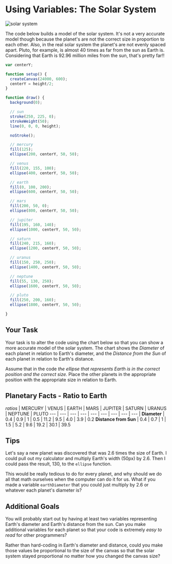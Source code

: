 # Using Variables: The Solar System

![solar system](https://s3.amazonaws.com/upperline/curriculum-assets/p5js/solar-system.png)

The code below builds a model of the solar system. It's not a very accurate model though because the planet's are not the correct size in proportion to each other. Also, in the real solar system the planet's are not evenly spaced apart. Pluto, for example, is almost 40 times as far from the sun as Earth is. Considering that Earth is 92.96 million miles from the sun, that's pretty far!!

```javascript
var centerY;

function setup() {
  createCanvas(24000, 600);
  centerY = height/2;
}

function draw() {
  background(0);

  // sun
  stroke(250, 225, 0);
  strokeWeight(50);
  line(0, 0, 0, height);

  noStroke();

  // mercury
  fill(125);
  ellipse(200, centerY, 50, 50);

  // venus
  fill(220, 155, 100);
  ellipse(400, centerY, 50, 50);

  // earth
  fill(0, 100, 200);
  ellipse(600, centerY, 50, 50);

  // mars
  fill(200, 50, 0);
  ellipse(800, centerY, 50, 50);

  // jupiter
  fill(195, 160, 140);
  ellipse(1000, centerY, 50, 50);

  // saturn
  fill(240, 215, 160);
  ellipse(1200, centerY, 50, 50);

  // uranus
  fill(150, 250, 250);
  ellipse(1400, centerY, 50, 50);

  // neptune
  fill(55, 130, 250);
  ellipse(1600, centerY, 50, 50);

  // pluto
  fill(250, 200, 160);
  ellipse(1800, centerY, 50, 50);

}
```

## Your Task

Your task is to alter the code using the chart below so that you can show a more accurate model of the solar system. The chart shows the *Diameter* of each planet in relation to Earth's diameter, and the *Distance from the Sun* of each planet in relation to Earth's distance.

Assume that in the code *the ellipse that represents Earth is in the correct position and the correct size.* Place the other planets in the appropriate position with the appropriate size in relation to Earth.


## Planetary Facts - Ratio to Earth
*ratios* | MERCURY | VENUS | EARTH | MARS | JUPITER | SATURN | URANUS | NEPTUNE | PLUTO
 --- | --- | --- | --- | --- | --- | --- | --- | --- |
 **Diameter** | 0.4 |	0.9 |	1	| 0.5 | 11.2 | 9.5 | 4.0 | 3.9 |	0.2
 **Distance from Sun** | 0.4 | 0.7 | 1 | 1.5 |	5.2 | 9.6 |	19.2 |	30.1 |	39.5

## Tips
Let's say a new planet was discovered that was 2.6 times the size of Earth.  I could pull out my calculator and multiply Earth's width (50px) by 2.6. Then I could pass the result, 130, to the `ellipse` function.  

This would be really tedious to do for every planet, and why should we do all that math ourselves when the computer can do it for us.  What if you made a variable `earthDiameter` that you could just multiply by 2.6 or whatever each planet's diameter is?

## Additional Goals

You will probably start out by having at least two variables representing Earth's diameter and Earth's distance from the sun.  Can you make additional variables for each planet so that your code is extremely *easy to read* for other programmers?

Rather than hard-coding in Earth's diameter and distance, could you make those values be proportional to the size of the canvas so that the solar system stayed proportional no matter how you changed the canvas size?
